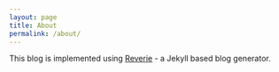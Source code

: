```yaml
---
layout: page
title: About
permalink: /about/
---
```


This blog is implemented using [Reverie](https://github.com/amitmerchant1990/reverie) - a Jekyll based blog generator.
